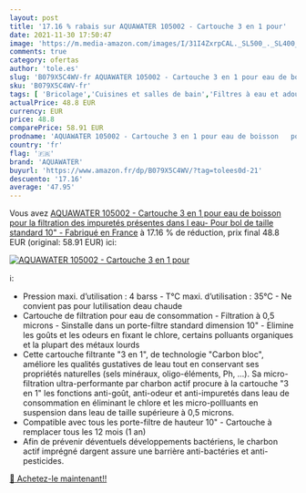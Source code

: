 ```yaml
---
layout: post
title: '17.16 % rabais sur AQUAWATER 105002 - Cartouche 3 en 1 pour'
date: 2021-11-30 17:50:47
image: 'https://m.media-amazon.com/images/I/31I4ZxrpCAL._SL500_._SL400_.jpg'
comments: true
category: ofertas
author: 'tole.es'
slug: 'B079X5C4WV-fr AQUAWATER 105002 - Cartouche 3 en 1 pour eau de boisson...'
sku: 'B079X5C4WV-fr'
tags: [ 'Bricolage','Cuisines et salles de bain','Filtres à eau et adoucisseurs','Filtres à eau sous éviers','aquawater', ]
actualPrice: 48.8 EUR
currency: EUR
price: 48.8
comparePrice: 58.91 EUR
prodname: 'AQUAWATER 105002 - Cartouche 3 en 1 pour eau de boisson   pour la filtration des impuretés présentes dans l eau- Pour bol de taille standard 10" - Fabriqué en France'
country: 'fr'
flag: '🇫🇷'
brand: 'AQUAWATER'
buyurl: 'https://www.amazon.fr/dp/B079X5C4WV/?tag=tolees0d-21'
descuento: '17.16'
average: '47.95'
---
```


Vous avez [AQUAWATER 105002 - Cartouche 3 en 1 pour eau de boisson   pour la filtration des impuretés présentes dans l eau- Pour bol de taille standard 10" - Fabriqué en France](https://www.amazon.fr/dp/B079X5C4WV/?tag=tolees0d-21)  à  17.16 % de réduction, prix final  48.8 EUR (original: 58.91 EUR) ici:

[![AQUAWATER 105002 - Cartouche 3 en 1 pour](https://m.media-amazon.com/images/I/31I4ZxrpCAL._SL500_._SL400_.jpg)](https://www.amazon.fr/dp/B079X5C4WV/?tag=tolees0d-21)

ℹ️:

- Pression maxi. d’utilisation : 4 barss - T°C maxi. d’utilisation : 35°C - Ne convient pas pour lutilisation deau chaude
- Cartouche de filtration pour eau de consommation - Filtration à 0,5 microns - Sinstalle dans un porte-filtre standard dimension 10" - Elimine les goûts et les odeurs en fixant le chlore, certains polluants organiques et la plupart des métaux lourds
- Cette cartouche filtrante "3 en 1", de technologie "Carbon bloc", améliore les qualités gustatives de leau tout en conservant ses propriétés naturelles (sels minéraux, oligo-éléments, Ph, ...). Sa micro-filtration ultra-performante par charbon actif procure à la cartouche "3 en 1" les fonctions anti-goût, anti-odeur et anti-impuretés dans leau de consommation en éliminant le chlore et les micro-pollluants en suspension dans leau de taille supérieure à 0,5 microns.
- Compatible avec tous les porte-filtre de hauteur 10" - Cartouche à remplacer tous les 12 mois (1 an)
- Afin de prévenir déventuels développements bactériens, le charbon actif imprégné dargent assure une barrière anti-bactéries et anti-pesticides.

[🛒 Achetez-le maintenant!!](https://www.amazon.fr/dp/B079X5C4WV/?tag=tolees0d-21)
